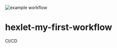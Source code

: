 ![example workflow](https://github.com/pavel-pj/hexlet-my-first-workflow/actions/workflows/show-directory.yml/badge.svg)


# hexlet-my-first-workflow
CI/CD
